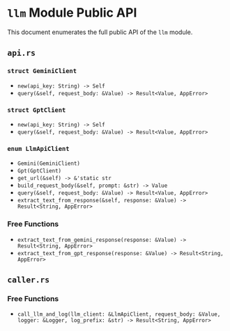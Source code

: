 # `llm` Module Public API

This document enumerates the full public API of the `llm` module.

## `api.rs`

### `struct GeminiClient`
- `new(api_key: String) -> Self`
- `query(&self, request_body: &Value) -> Result<Value, AppError>`

### `struct GptClient`
- `new(api_key: String) -> Self`
- `query(&self, request_body: &Value) -> Result<Value, AppError>`

### `enum LlmApiClient`
- `Gemini(GeminiClient)`
- `Gpt(GptClient)`
- `get_url(&self) -> &'static str`
- `build_request_body(&self, prompt: &str) -> Value`
- `query(&self, request_body: &Value) -> Result<Value, AppError>`
- `extract_text_from_response(&self, response: &Value) -> Result<String, AppError>`

### Free Functions
- `extract_text_from_gemini_response(response: &Value) -> Result<String, AppError>`
- `extract_text_from_gpt_response(response: &Value) -> Result<String, AppError>`

## `caller.rs`

### Free Functions
- `call_llm_and_log(llm_client: &LlmApiClient, request_body: &Value, logger: &Logger, log_prefix: &str) -> Result<String, AppError>`
